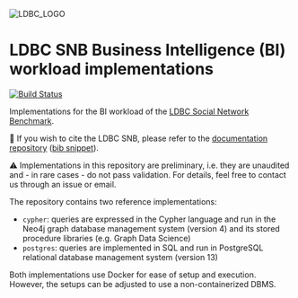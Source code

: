 ![LDBC_LOGO](https://raw.githubusercontent.com/wiki/ldbc/ldbc_snb_datagen/images/ldbc-logo.png)

# LDBC SNB Business Intelligence (BI) workload implementations

[![Build Status](https://circleci.com/gh/ldbc/ldbc_snb_bi.svg?style=svg)](https://circleci.com/gh/ldbc/ldbc_snb_bi)

Implementations for the BI workload of the [LDBC Social Network Benchmark](https://ldbc.github.io/ldbc_snb_docs/).

:scroll: If you wish to cite the LDBC SNB, please refer to the [documentation repository](https://github.com/ldbc/ldbc_snb_docs#how-to-cite-ldbc-benchmarks) ([bib snippet](https://github.com/ldbc/ldbc_snb_docs/blob/dev/bib/specification.bib)).

:warning: Implementations in this repository are preliminary, i.e. they are unaudited and - in rare cases - do not pass validation. For details, feel free to contact us through an issue or email.

The repository contains two reference implementations:

* `cypher`: queries are expressed in the Cypher language and run in the Neo4j graph database management system (version 4) and its stored procedure libraries (e.g. Graph Data Science)
* `postgres`: queries are implemented in SQL and run in PostgreSQL relational database management system (version 13)

Both implementations use Docker for ease of setup and execution. However, the setups can be adjusted to use a non-containerized DBMS.
